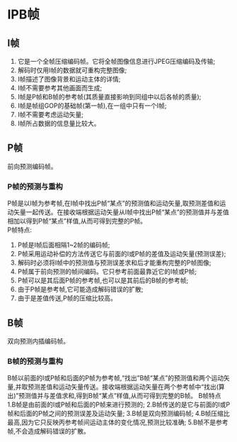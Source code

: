 
# IPB帧 #
## I帧 ##
1. 它是一个全帧压缩编码帧。它将全帧图像信息进行JPEG压缩编码及传输;
2. 解码时仅用I帧的数据就可重构完整图像;
3. I帧描述了图像背景和运动主体的详情;
4. I帧不需要参考其他画面而生成;
5. I帧是P帧和B帧的参考帧(其质量直接影响到同组中以后各帧的质量);
6. I帧是帧组GOP的基础帧(第一帧),在一组中只有一个I帧;
7. I帧不需要考虑运动矢量;
8. I帧所占数据的信息量比较大。

## P帧 ##
前向预测编码帧。</br>
### P帧的预测与重构 ###
P帧是以I帧为参考帧,在I帧中找出P帧“某点”的预测值和运动矢量,取预测差值和运动矢量一起传送。在接收端根据运动矢量从I帧中找出P帧“某点”的预测值并与差值相加以得到P帧“某点”样值,从而可得到完整的P帧。</br>
P帧特点:
1. P帧是I帧后面相隔1~2帧的编码帧;
2. P帧采用运动补偿的方法传送它与前面的I或P帧的差值及运动矢量(预测误差);
3. 解码时必须将I帧中的预测值与预测误差求和后才能重构完整的P帧图像;
4. P帧属于前向预测的帧间编码。它只参考前面最靠近它的I帧或P帧;
5. P帧可以是其后面P帧的参考帧,也可以是其前后的B帧的参考帧;
6. 由于P帧是参考帧,它可能造成解码错误的扩散;
7. 由于是差值传送,P帧的压缩比较高。

## B帧 ##
双向预测内插编码帧。</br>
### B帧的预测与重构 ###
B帧以前面的I或P帧和后面的P帧为参考帧,“找出”B帧“某点”的预测值和两个运动矢量,并取预测差值和运动矢量传送。接收端根据运动矢量在两个参考帧中“找出(算出)”预测值并与差值求和,得到B帧“某点”样值,从而可得到完整的B帧。
B帧特点
1.B帧是由前面的I或P帧和后面的P帧来进行预测的;
2.B帧传送的是它与前面的I或P帧和后面的P帧之间的预测误差及运动矢量;
3.B帧是双向预测编码帧;
4.B帧压缩比最高,因为它只反映丙参考帧间运动主体的变化情况,预测比较准确;
5.B帧不是参考帧,不会造成解码错误的扩散。